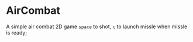 # AirCombat
A simple air combat 2D game
`space` to shot, `c` to launch missle when missle is ready;
